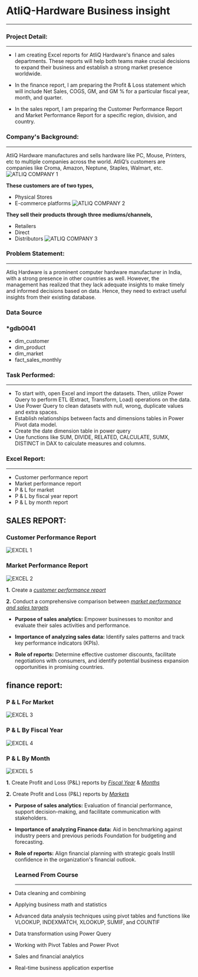 # AtliQ-Hardware Business insight
---
### Project Detail:
---
- I am creating Excel reports for AtliQ Hardware's finance and sales departments. These reports will help both teams make crucial decisions to expand their business and establish a strong market presence 
  worldwide. 

- In the finance report, I am preparing the Profit & Loss statement which will include Net Sales, COGS, GM, and GM % for a particular fiscal year, month, and quarter. 

- In the sales report, I am preparing the Customer Performance Report and Market Performance Report for a specific region, division, and country.

### Company's Background:
---
AtliQ Hardware manufactures and sells hardware like PC, Mouse, Printers, etc to multiple companies across the world. AtliQ’s customers are companies like Croma, Amazon, Neptune, Staples, Walmart, etc.
![ATLIQ COMPANY 1](https://github.com/Phebeeva24/POWER-BI-GROUP-PROJECT/assets/147321375/f564311e-4ec2-4606-856c-79dbc71006a9)

**These customers are of two types,**

- Physical Stores
- E-commerce platforms
![ATLIQ COMPANY 2](https://github.com/Phebeeva24/POWER-BI-GROUP-PROJECT/assets/147321375/a350a5e0-71ae-4eca-a976-fcee1e3e0434)

**They sell their products through three mediums/channels,**

- Retailers
- Direct
- Distributors
![ATLIQ COMPANY 3](https://github.com/Phebeeva24/POWER-BI-GROUP-PROJECT/assets/147321375/e6eb9333-5546-43e4-b581-fbd6b792b438)

### Problem Statement:
---
Atliq Hardware is a prominent computer hardware manufacturer in India, with a strong presence in other countries as well. However, the management has realized that they lack adequate insights to make timely and informed decisions based on data. Hence, they need to extract useful insights from their existing database.

### Data Source
### *gdb0041
- dim_customer
- dim_product
- dim_market
- fact_sales_monthly

### Task Performed:
---
- To start with, open Excel and import the datasets. Then, utilize Power Query to perform ETL (Extract, Transform, Load) operations on the data.
- Use Power Query to clean datasets with null, wrong, duplicate values and extra spaces.
- Establish relationships between facts and dimensions tables in Power Pivot data model.
- Create the date dimension table in power query
- Use functions like SUM, DIVIDE, RELATED, CALCULATE, SUMX, DISTINCT in DAX to calculate measures and columns.
### Excel Report:
---
- Customer performance report
- Market performance report
- P & L for market
- P & L by fiscal year report
- P & L by month report
## SALES REPORT:
  ### Customer Performance Report
  ![EXCEL 1](https://github.com/Phebeeva24/EXCEL-COURSE/assets/147321375/0192ada6-80ab-4eb4-808e-655dea5f7e75)

  ### Market Performance Report
  ![EXCEL 2](https://github.com/Phebeeva24/EXCEL-COURSE/assets/147321375/41916641-1ace-4c58-92af-c7b216d33e6c)


**1.** Create a _[customer performance report](https://github.com/KirandeepMarala/Excel-Sales_Analysis/blob/main/Customer%20Performance%20Report.pdf)_ 

  **2.** Conduct a comprehensive comparison between _[market performance and sales targets](https://github.com/KirandeepMarala/Excel-Sales_Analysis/blob/main/Customer%20Performance%20Report.pdf)_

- **Purpose of sales analytics:** Empower businesses to monitor and evaluate their sales activities and performance.

- **Importance of analyzing sales data:** Identify sales patterns and track key performance indicators (KPIs).

- **Role of reports:** Determine effective customer discounts, facilitate negotiations with consumers, and identify potential business expansion opportunities in promising countries.
  

## finance report:
  ### P & L For Market
  ![EXCEL 3](https://github.com/Phebeeva24/EXCEL-COURSE/assets/147321375/2dd326dc-7897-48f9-92a0-7d4f3faa5679)

  ### P & L By Fiscal Year
  ![EXCEL 4](https://github.com/Phebeeva24/EXCEL-COURSE/assets/147321375/c1bb007d-fa1a-45ca-b037-3100535f3c36)

   ### P & L By Month
  ![EXCEL 5](https://github.com/Phebeeva24/EXCEL-COURSE/assets/147321375/f0829f51-3ed9-4ef8-80de-27152a8a3ed5)

 **1.** Create Profit and Loss (P&L) reports by _[Fiscal Year](https://github.com/KirandeepMarala/Excel-Sales_Analysis/blob/main/P%26L%20Statement%20by%20Fiscal%20Year.pdf)_ & _[Months](https://github.com/KirandeepMarala/Excel-Sales_Analysis/blob/main/P%26L%20Statement%20by%20Months.pdf)_ 

   **2.** Create Profit and Loss (P&L) reports by _[Markets](https://github.com/KirandeepMarala/Excel-Sales_Analysis/blob/main/P%26L%20Statement%20by%20Markets.pdf)_

- **Purpose of sales analytics:** Evaluation of financial performance, support decision-making, and facilitate communication with stakeholders.

- **Importance of analyzing Finance data:** Aid in benchmarking against industry peers and previous periods Foundation for budgeting and forecasting.

- **Role of reports:** Align financial planning with strategic goals Instill confidence in the organization's financial outlook. 

  ### Learned From Course
  ---
- Data cleaning and combining 
- Applying business math and statistics
- Advanced data analysis techniques using pivot tables and functions like VLOOKUP, INDEXMATCH, 
  XLOOKUP, SUMIF, and COUNTIF
- Data transformation using Power Query 
- Working with Pivot Tables and Power Pivot 
- Sales and financial analytics 
- Real-time business application expertise



  
